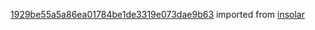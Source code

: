 [1929be55a5a86ea01784be1de3319e073dae9b63](https://github.com/insolar/insolar/commit/1929be55a5a86ea01784be1de3319e073dae9b63) imported from [insolar](https://github.com/insolar/insolar)
